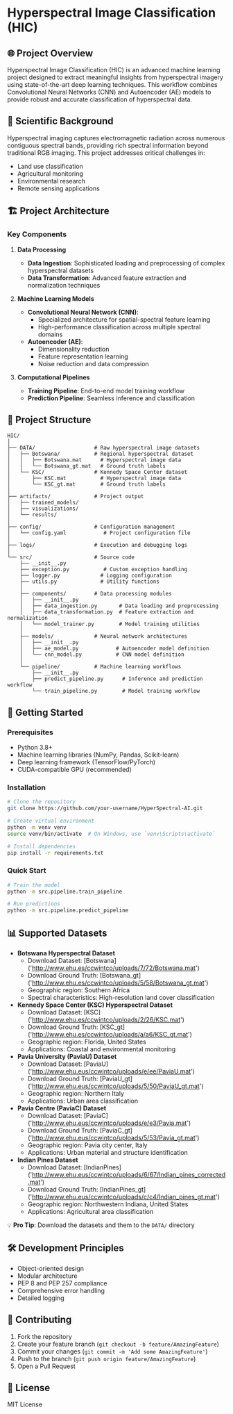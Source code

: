 # Hyperspectral Image Classification (HIC)

## 🌐 Project Overview

Hyperspectral Image Classification (HIC) is an advanced machine learning project designed to extract meaningful insights from hyperspectral imagery using state-of-the-art deep learning techniques. This workflow combines Convolutional Neural Networks (CNN) and Autoencoder (AE) models to provide robust and accurate classification of hyperspectral data.

## 🔬 Scientific Background

Hyperspectral imaging captures electromagnetic radiation across numerous contiguous spectral bands, providing rich spectral information beyond traditional RGB imaging. This project addresses critical challenges in:
- Land use classification
- Agricultural monitoring
- Environmental research
- Remote sensing applications

## 🏗️ Project Architecture

### Key Components
1. **Data Processing**
   - **Data Ingestion**: Sophisticated loading and preprocessing of complex hyperspectral datasets
   - **Data Transformation**: Advanced feature extraction and normalization techniques

2. **Machine Learning Models**
   - **Convolutional Neural Network (CNN)**: 
     - Specialized architecture for spatial-spectral feature learning
     - High-performance classification across multiple spectral domains
   - **Autoencoder (AE)**:
     - Dimensionality reduction
     - Feature representation learning
     - Noise reduction and data compression

3. **Computational Pipelines**
   - **Training Pipeline**: End-to-end model training workflow
   - **Prediction Pipeline**: Seamless inference and classification

## 📂 Project Structure

```
HIC/
│
├── DATA/                   # Raw hyperspectral image datasets
│   ├── Botswana/           # Regional hyperspectral dataset
│   │   ├── Botswana.mat      # Hyperspectral image data
│   │   └── Botswana_gt.mat   # Ground truth labels
│   └── KSC/                # Kennedy Space Center dataset
│       ├── KSC.mat           # Hyperspectral image data
│       └── KSC_gt.mat        # Ground truth labels
│
├── artifacts/              # Project output
│   ├── trained_models/         
│   ├── visualizations/        
│   └── results/
│
├── config/                 # Configuration management
│   └── config.yaml            # Project configuration file
│
├── logs/                   # Execution and debugging logs
│
└── src/                    # Source code
    ├── __init__.py
    ├── exception.py           # Custom exception handling
    ├── logger.py             # Logging configuration
    ├── utils.py              # Utility functions
    │
    ├── components/         # Data processing modules
    │   ├── __init__.py
    │   ├── data_ingestion.py       # Data loading and preprocessing
    │   ├── data_transformation.py  # Feature extraction and normalization
    │   └── model_trainer.py        # Model training utilities
    │
    ├── models/             # Neural network architectures
    │   ├── __init__.py
    │   ├── ae_model.py            # Autoencoder model definition
    │   └── cnn_model.py           # CNN model definition
    │
    └── pipeline/           # Machine learning workflows
        ├── __init__.py
        ├── predict_pipeline.py      # Inference and prediction workflow
        └── train_pipeline.py        # Model training workflow
```

## 🚀 Getting Started

### Prerequisites
- Python 3.8+
- Machine learning libraries (NumPy, Pandas, Scikit-learn)
- Deep learning framework (TensorFlow/PyTorch)
- CUDA-compatible GPU (recommended)

### Installation
```bash
# Clone the repository
git clone https://github.com/your-username/HyperSpectral-AI.git

# Create virtual environment
python -m venv venv
source venv/bin/activate  # On Windows, use `venv\Scripts\activate`

# Install dependencies
pip install -r requirements.txt
```

### Quick Start
```bash
# Train the model
python -m src.pipeline.train_pipeline

# Run predictions
python -m src.pipeline.predict_pipeline
```

## 📊 Supported Datasets
- **Botswana Hyperspectral Dataset**
  - Download Dataset: [Botswana] ('http://www.ehu.es/ccwintco/uploads/7/72/Botswana.mat')
  - Download Ground Truth: [Botswana_gt] ('http://www.ehu.es/ccwintco/uploads/5/58/Botswana_gt.mat')
  - Geographic region: Southern Africa
  - Spectral characteristics: High-resolution land cover classification
- **Kennedy Space Center (KSC) Hyperspectral Dataset**
  - Download Dataset: [KSC] ('http://www.ehu.es/ccwintco/uploads/2/26/KSC.mat')
  - Download Ground Truth: [KSC_gt] ('http://www.ehu.es/ccwintco/uploads/a/a6/KSC_gt.mat')
  - Geographic region: Florida, United States
  - Applications: Coastal and environmental monitoring
- **Pavia University (PaviaU) Dataset**
  - Download Dataset: [PaviaU] ('http://www.ehu.eus/ccwintco/uploads/e/ee/PaviaU.mat')
  - Download Ground Truth: [PaviaU_gt] ('http://www.ehu.eus/ccwintco/uploads/5/50/PaviaU_gt.mat')
  - Geographic region: Northern Italy
  - Applications: Urban area classification
- **Pavia Centre (PaviaC) Dataset**
  - Download Dataset: [PaviaC] ('http://www.ehu.eus/ccwintco/uploads/e/e3/Pavia.mat')
  - Download Ground Truth: [PaviaC_gt] ('http://www.ehu.eus/ccwintco/uploads/5/53/Pavia_gt.mat')
  - Geographic region: Pavia city center, Italy
  - Applications: Urban material and structure identification
- **Indian Pines Dataset**
  - Download Dataset: [IndianPines] ('http://www.ehu.eus/ccwintco/uploads/6/67/Indian_pines_corrected.mat')
  - Download Ground Truth: [IndianPines_gt] ('http://www.ehu.eus/ccwintco/uploads/c/c4/Indian_pines_gt.mat')
  - Geographic region: Northwestern Indiana, United States
  - Applications: Agricultural area classification

💡 **Pro Tip**: Download the datasets and them to the `DATA/` directory

## 🛠️ Development Principles
- Object-oriented design
- Modular architecture
- PEP 8 and PEP 257 compliance
- Comprehensive error handling
- Detailed logging

## 🤝 Contributing
1. Fork the repository
2. Create your feature branch (`git checkout -b feature/AmazingFeature`)
3. Commit your changes (`git commit -m 'Add some AmazingFeature'`)
4. Push to the branch (`git push origin feature/AmazingFeature`)
5. Open a Pull Request

## 📜 License

MIT License



